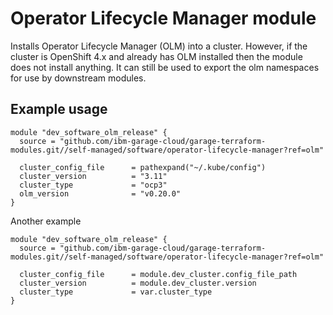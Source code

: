# Operator Lifecycle Manager module

Installs Operator Lifecycle Manager (OLM) into a cluster. However, if the cluster is OpenShift 4.x
and already has OLM installed then the module does not install anything. It can still be used to export
the olm namespaces for use by downstream modules.

## Example usage

```hcl-terraform
module "dev_software_olm_release" {
  source = "github.com/ibm-garage-cloud/garage-terraform-modules.git//self-managed/software/operator-lifecycle-manager?ref=olm"

  cluster_config_file      = pathexpand("~/.kube/config")
  cluster_version          = "3.11"
  cluster_type             = "ocp3"
  olm_version              = "v0.20.0"
}
```

Another example

```hcl-terraform
module "dev_software_olm_release" {
  source = "github.com/ibm-garage-cloud/garage-terraform-modules.git//self-managed/software/operator-lifecycle-manager?ref=olm"

  cluster_config_file      = module.dev_cluster.config_file_path
  cluster_version          = module.dev_cluster.version
  cluster_type             = var.cluster_type
}
```
